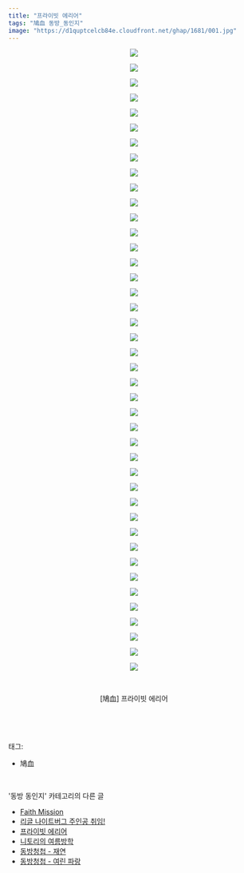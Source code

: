 ```yaml
---
title: "프라이빗 에리어"
tags: "鳩血 동방_동인지"
image: "https://d1quptcelcb84e.cloudfront.net/ghap/1681/001.jpg"
---
```

<div class="article">
<p style="text-align: center; clear: none; float: none;"><img src="{{ site.imgserver8 }}/ghap/1681/001.jpg"/></p>
<p style="text-align: center; clear: none; float: none;"><img src="{{ site.imgserver8 }}/ghap/1681/002.jpg"/></p>
<p style="text-align: center; clear: none; float: none;"><img src="{{ site.imgserver8 }}/ghap/1681/003.jpg"/></p>
<p style="text-align: center; clear: none; float: none;"><img src="{{ site.imgserver8 }}/ghap/1681/004.jpg"/></p>
<p style="text-align: center; clear: none; float: none;"><img src="{{ site.imgserver8 }}/ghap/1681/005.jpg"/></p>
<p style="text-align: center; clear: none; float: none;"><img src="{{ site.imgserver8 }}/ghap/1681/006.jpg"/></p>
<p style="text-align: center; clear: none; float: none;"><img src="{{ site.imgserver8 }}/ghap/1681/007.jpg"/></p>
<p style="text-align: center; clear: none; float: none;"><img src="{{ site.imgserver8 }}/ghap/1681/008.jpg"/></p>
<p style="text-align: center; clear: none; float: none;"><img src="{{ site.imgserver8 }}/ghap/1681/009.jpg"/></p>
<p style="text-align: center; clear: none; float: none;"><img src="{{ site.imgserver8 }}/ghap/1681/010.jpg"/></p>
<p style="text-align: center; clear: none; float: none;"><img src="{{ site.imgserver8 }}/ghap/1681/011.jpg"/></p>
<p style="text-align: center; clear: none; float: none;"><img src="{{ site.imgserver8 }}/ghap/1681/012.jpg"/></p>
<p style="text-align: center; clear: none; float: none;"><img src="{{ site.imgserver8 }}/ghap/1681/013.jpg"/></p>
<p style="text-align: center; clear: none; float: none;"><img src="{{ site.imgserver8 }}/ghap/1681/014.jpg"/></p>
<p style="text-align: center; clear: none; float: none;"><img src="{{ site.imgserver8 }}/ghap/1681/015.jpg"/></p>
<p style="text-align: center; clear: none; float: none;"><img src="{{ site.imgserver8 }}/ghap/1681/016.jpg"/></p>
<p style="text-align: center; clear: none; float: none;"><img src="{{ site.imgserver8 }}/ghap/1681/017.jpg"/></p>
<p style="text-align: center; clear: none; float: none;"><img src="{{ site.imgserver8 }}/ghap/1681/018.jpg"/></p>
<p style="text-align: center; clear: none; float: none;"><img src="{{ site.imgserver8 }}/ghap/1681/019.jpg"/></p>
<p style="text-align: center; clear: none; float: none;"><img src="{{ site.imgserver8 }}/ghap/1681/020.jpg"/></p>
<p style="text-align: center; clear: none; float: none;"><img src="{{ site.imgserver8 }}/ghap/1681/021.jpg"/></p>
<p style="text-align: center; clear: none; float: none;"><img src="{{ site.imgserver8 }}/ghap/1681/022.jpg"/></p>
<p style="text-align: center; clear: none; float: none;"><img src="{{ site.imgserver8 }}/ghap/1681/023.jpg"/></p>
<p style="text-align: center; clear: none; float: none;"><img src="{{ site.imgserver8 }}/ghap/1681/024.jpg"/></p>
<p style="text-align: center; clear: none; float: none;"><img src="{{ site.imgserver8 }}/ghap/1681/025.jpg"/></p>
<p style="text-align: center; clear: none; float: none;"><img src="{{ site.imgserver8 }}/ghap/1681/026.jpg"/></p>
<p style="text-align: center; clear: none; float: none;"><img src="{{ site.imgserver8 }}/ghap/1681/027.jpg"/></p>
<p style="text-align: center; clear: none; float: none;"><img src="{{ site.imgserver8 }}/ghap/1681/028.jpg"/></p>
<p style="text-align: center; clear: none; float: none;"><img src="{{ site.imgserver8 }}/ghap/1681/029.jpg"/></p>
<p style="text-align: center; clear: none; float: none;"><img src="{{ site.imgserver8 }}/ghap/1681/030.jpg"/></p>
<p style="text-align: center; clear: none; float: none;"><img src="{{ site.imgserver8 }}/ghap/1681/031.jpg"/></p>
<p style="text-align: center; clear: none; float: none;"><img src="{{ site.imgserver8 }}/ghap/1681/032.jpg"/></p>
<p style="text-align: center; clear: none; float: none;"><img src="{{ site.imgserver8 }}/ghap/1681/033.jpg"/></p>
<p style="text-align: center; clear: none; float: none;"><img src="{{ site.imgserver8 }}/ghap/1681/034.jpg"/></p>
<p style="text-align: center; clear: none; float: none;"><img src="{{ site.imgserver8 }}/ghap/1681/035.jpg"/></p>
<p style="text-align: center; clear: none; float: none;"><img src="{{ site.imgserver8 }}/ghap/1681/036.jpg"/></p>
<p style="text-align: center; clear: none; float: none;"><img src="{{ site.imgserver8 }}/ghap/1681/037.jpg"/></p>
<p style="text-align: center; clear: none; float: none;"><img src="{{ site.imgserver8 }}/ghap/1681/038.jpg"/></p>
<p style="text-align: center; clear: none; float: none;"><img src="{{ site.imgserver8 }}/ghap/1681/039.jpg"/></p>
<p style="text-align: center; clear: none; float: none;"><img src="{{ site.imgserver8 }}/ghap/1681/040.jpg"/></p>
<p style="text-align: center; clear: none; float: none;"><img src="{{ site.imgserver8 }}/ghap/1681/041.jpg"/></p>
<p style="text-align: center; clear: none; float: none;"><img src="{{ site.imgserver8 }}/ghap/1681/042.jpg"/></p>
<p style="text-align: center; clear: none; float: none;"><br/></p>
<p style="text-align: center; clear: none; float: none;">[鳩血] 프라이빗 에리어</p>
<p><br/></p>
</div><br/>
<div class="tagTrail">
<p>태그: </p>
<ul>
<li>鳩血</li>
</ul>
</div><br/>
<div class="another">
<p>'동방 동인지' 카테고리의 다른 글</p>
<ul>
<li><a href="/ghap_1683">Faith Mission</a></li>
<li><a href="/ghap_1682">리글 나이트버그 주인공 취임!</a></li>
<li><a href="/ghap_1681">프라이빗 에리어</a></li>
<li><a href="/ghap_1680">니토리의 여름방학</a></li>
<li><a href="/ghap_1679">동방청첩 - 재연</a></li>
<li><a href="/ghap_1678">동방청첩 - 여린 파랑</a></li>
</ul>
</div><br/>
<div class="cb_module cb_fluid">
<div class="cb_wrt cb_profile">
</div><!-- commentList close -->
</div><br/>
